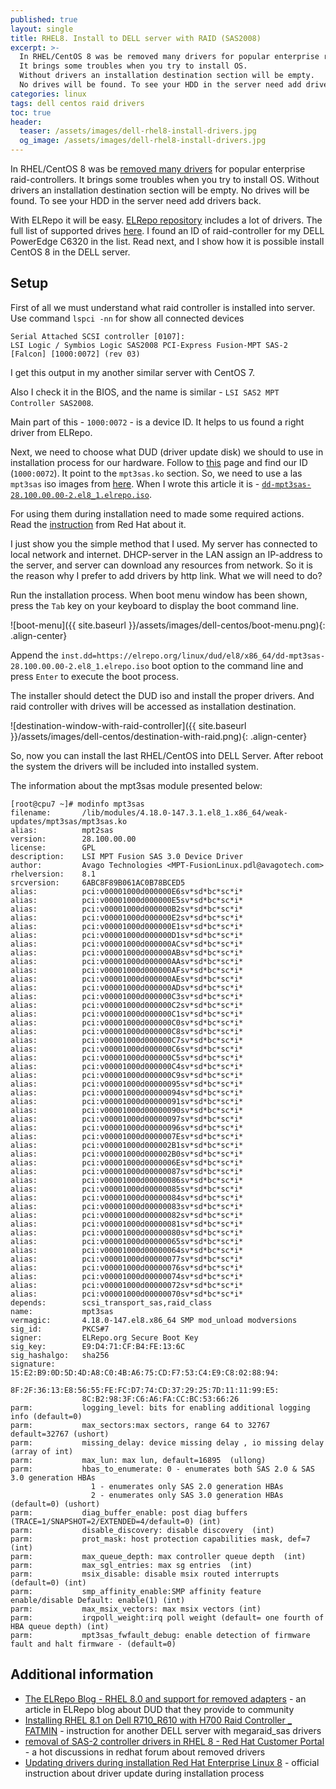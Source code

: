 ```yaml
---
published: true
layout: single
title: RHEL8. Install to DELL server with RAID (SAS2008)
excerpt: >-
  In RHEL/CentOS 8 was be removed many drivers for popular enterprise raid-controllers.
  It brings some troubles when you try to install OS.
  Without drivers an installation destination section will be empty.
  No drives will be found. To see your HDD in the server need add drivers back.
categories: linux
tags: dell centos raid drivers
toc: true
header:
  teaser: /assets/images/dell-rhel8-install-drivers.jpg
  og_image: /assets/images/dell-rhel8-install-drivers.jpg
---
```


In RHEL/CentOS 8 was be [removed many drivers][removed-drivers] for popular enterprise raid-controllers.
It brings some troubles when you try to install OS.
Without drivers an installation destination section will be empty.
No drives will be found. To see your HDD in the server need add drivers back.

With ELRepo it will be easy. [ELRepo repository][elrepo] includes a lot of drivers.
The full list of supported drives [here][supported-drives].
I found an ID of raid-controller for my DELL PowerEdge C6320 in the list.
Read next, and I show how it is possible install CentOS 8 in the DELL server.

## Setup

First of all we must understand what raid controller is installed into server. Use command `lspci -nn` for show all connected devices
```
Serial Attached SCSI controller [0107]:
LSI Logic / Symbios Logic SAS2008 PCI-Express Fusion-MPT SAS-2 [Falcon] [1000:0072] (rev 03)
```
I get this output in my another similar server with CentOS 7.

Also I check it in the BIOS, and the name is similar - `LSI SAS2 MPT Controller SAS2008`.

Main part of this - `1000:0072` - is a device ID.
It helps to us found a right driver from ELRepo.

Next, we need to choose what DUD (driver update disk) we should to use in installation process for our hardware.
Follow to [this][supported-drives] page and find our ID (`1000:0072`).
It point to the `mpt3sas.ko` section.
So, we need to use a las `mpt3sas` iso images from [here][elrepo].
When I wrote this article it is - [`dd-mpt3sas-28.100.00.00-2.el8_1.elrepo.iso`][dd-mpt3sas-iso].

For using them during installation need to made some required actions.
Read the [instruction][red-hat-inst-dd] from Red Hat about it.

I just show you the simple method that I used.
My server has connected to local network and internet.
DHCP-server in the LAN assign an IP-address to the server, and server can download any resources from network.
So it is the reason why I prefer to add drivers by http link. What we will need to do?

Run the installation process. When boot menu window has been shown,
press the `Tab` key on your keyboard to display the boot command line.

![boot-menu]({{ site.baseurl }}/assets/images/dell-centos/boot-menu.png){: .align-center}

Append the `inst.dd=https://elrepo.org/linux/dud/el8/x86_64/dd-mpt3sas-28.100.00.00-2.el8_1.elrepo.iso`
boot option to the command line and press `Enter` to execute the boot process.

The installer should detect the DUD iso and install the proper drivers.
And raid controller with drives will be accessed as installation destination.

![destination-window-with-raid-controller]({{ site.baseurl }}/assets/images/dell-centos/destination-with-raid.png){: .align-center}

So, now you can install the last RHEL/CentOS into DELL Server.
After reboot the system the drivers will be included into installed system.

The information about the mpt3sas module presented below:
```
[root@cpu7 ~]# modinfo mpt3sas
filename:       /lib/modules/4.18.0-147.3.1.el8_1.x86_64/weak-updates/mpt3sas/mpt3sas.ko
alias:          mpt2sas
version:        28.100.00.00
license:        GPL
description:    LSI MPT Fusion SAS 3.0 Device Driver
author:         Avago Technologies <MPT-FusionLinux.pdl@avagotech.com>
rhelversion:    8.1
srcversion:     6ABC8F89B061AC0B78BCED5
alias:          pci:v00001000d000000E6sv*sd*bc*sc*i*
alias:          pci:v00001000d000000E5sv*sd*bc*sc*i*
alias:          pci:v00001000d000000B2sv*sd*bc*sc*i*
alias:          pci:v00001000d000000E2sv*sd*bc*sc*i*
alias:          pci:v00001000d000000E1sv*sd*bc*sc*i*
alias:          pci:v00001000d000000D1sv*sd*bc*sc*i*
alias:          pci:v00001000d000000ACsv*sd*bc*sc*i*
alias:          pci:v00001000d000000ABsv*sd*bc*sc*i*
alias:          pci:v00001000d000000AAsv*sd*bc*sc*i*
alias:          pci:v00001000d000000AFsv*sd*bc*sc*i*
alias:          pci:v00001000d000000AEsv*sd*bc*sc*i*
alias:          pci:v00001000d000000ADsv*sd*bc*sc*i*
alias:          pci:v00001000d000000C3sv*sd*bc*sc*i*
alias:          pci:v00001000d000000C2sv*sd*bc*sc*i*
alias:          pci:v00001000d000000C1sv*sd*bc*sc*i*
alias:          pci:v00001000d000000C0sv*sd*bc*sc*i*
alias:          pci:v00001000d000000C8sv*sd*bc*sc*i*
alias:          pci:v00001000d000000C7sv*sd*bc*sc*i*
alias:          pci:v00001000d000000C6sv*sd*bc*sc*i*
alias:          pci:v00001000d000000C5sv*sd*bc*sc*i*
alias:          pci:v00001000d000000C4sv*sd*bc*sc*i*
alias:          pci:v00001000d000000C9sv*sd*bc*sc*i*
alias:          pci:v00001000d00000095sv*sd*bc*sc*i*
alias:          pci:v00001000d00000094sv*sd*bc*sc*i*
alias:          pci:v00001000d00000091sv*sd*bc*sc*i*
alias:          pci:v00001000d00000090sv*sd*bc*sc*i*
alias:          pci:v00001000d00000097sv*sd*bc*sc*i*
alias:          pci:v00001000d00000096sv*sd*bc*sc*i*
alias:          pci:v00001000d0000007Esv*sd*bc*sc*i*
alias:          pci:v00001000d000002B1sv*sd*bc*sc*i*
alias:          pci:v00001000d000002B0sv*sd*bc*sc*i*
alias:          pci:v00001000d0000006Esv*sd*bc*sc*i*
alias:          pci:v00001000d00000087sv*sd*bc*sc*i*
alias:          pci:v00001000d00000086sv*sd*bc*sc*i*
alias:          pci:v00001000d00000085sv*sd*bc*sc*i*
alias:          pci:v00001000d00000084sv*sd*bc*sc*i*
alias:          pci:v00001000d00000083sv*sd*bc*sc*i*
alias:          pci:v00001000d00000082sv*sd*bc*sc*i*
alias:          pci:v00001000d00000081sv*sd*bc*sc*i*
alias:          pci:v00001000d00000080sv*sd*bc*sc*i*
alias:          pci:v00001000d00000065sv*sd*bc*sc*i*
alias:          pci:v00001000d00000064sv*sd*bc*sc*i*
alias:          pci:v00001000d00000077sv*sd*bc*sc*i*
alias:          pci:v00001000d00000076sv*sd*bc*sc*i*
alias:          pci:v00001000d00000074sv*sd*bc*sc*i*
alias:          pci:v00001000d00000072sv*sd*bc*sc*i*
alias:          pci:v00001000d00000070sv*sd*bc*sc*i*
depends:        scsi_transport_sas,raid_class
name:           mpt3sas
vermagic:       4.18.0-147.el8.x86_64 SMP mod_unload modversions
sig_id:         PKCS#7
signer:         ELRepo.org Secure Boot Key
sig_key:        E9:D4:71:CF:B4:FE:13:6C
sig_hashalgo:   sha256
signature:      15:E2:B9:0D:5D:4D:A8:C0:4B:A6:75:CD:F7:53:C4:E9:C8:02:88:94:
                8F:2F:36:13:E8:56:55:FE:FC:D7:74:CD:37:29:25:7D:11:11:99:E5:
                8C:B2:98:3F:C6:A6:FA:CC:BC:53:66:26
parm:           logging_level: bits for enabling additional logging info (default=0)
parm:           max_sectors:max sectors, range 64 to 32767  default=32767 (ushort)
parm:           missing_delay: device missing delay , io missing delay (array of int)
parm:           max_lun: max lun, default=16895  (ullong)
parm:           hbas_to_enumerate: 0 - enumerates both SAS 2.0 & SAS 3.0 generation HBAs
                  1 - enumerates only SAS 2.0 generation HBAs
                  2 - enumerates only SAS 3.0 generation HBAs (default=0) (ushort)
parm:           diag_buffer_enable: post diag buffers (TRACE=1/SNAPSHOT=2/EXTENDED=4/default=0) (int)
parm:           disable_discovery: disable discovery  (int)
parm:           prot_mask: host protection capabilities mask, def=7  (int)
parm:           max_queue_depth: max controller queue depth  (int)
parm:           max_sgl_entries: max sg entries  (int)
parm:           msix_disable: disable msix routed interrupts (default=0) (int)
parm:           smp_affinity_enable:SMP affinity feature enable/disable Default: enable(1) (int)
parm:           max_msix_vectors: max msix vectors (int)
parm:           irqpoll_weight:irq poll weight (default= one fourth of HBA queue depth) (int)
parm:           mpt3sas_fwfault_debug: enable detection of firmware fault and halt firmware - (default=0)
```

## Additional information

* [The ELRepo Blog - RHEL 8.0 and support for removed adapters](https://elrepoproject.blogspot.com/2019/08/rhel-80-and-support-for-removed-adapters.html) - an article in ELRepo blog about DUD that they provide to community
* [Installing RHEL 8.1 on Dell R710_R610 with H700 Raid Controller _ FATMIN](https://fatmin.com/2019/11/23/installing-rhel-8-1-on-dell-r710-r610-with-h700-raid-controller/) - instruction for another DELL server with megaraid_sas drivers
* [removal of SAS-2 controller drivers in RHEL 8 - Red Hat Customer Portal](https://access.redhat.com/discussions/3722151) - a hot discussions in redhat forum about removed drivers
* [Updating drivers during installation Red Hat Enterprise Linux 8](https://access.redhat.com/documentation/en-us/red_hat_enterprise_linux/8/html/performing_an_advanced_rhel_installation/updating-drivers-during-installation_installing-rhel-as-an-experienced-user) - official instruction about driver update during installation process


[removed-drivers]: https://access.redhat.com/documentation/en-us/red_hat_enterprise_linux/8/html/considerations_in_adopting_rhel_8/hardware-enablement_considerations-in-adopting-rhel-8#removed-adapters_hardware-enablement
[elrepo]: https://elrepo.org/linux/dud/el8/x86_64/
[supported-drives]: http://elrepo.org/tiki/DeviceIDs
[dd-mpt3sas-iso]: https://elrepo.org/linux/dud/el8/x86_64/dd-mpt3sas-28.100.00.00-2.el8_1.elrepo.iso
[red-hat-inst-dd]: https://access.redhat.com/documentation/en-us/red_hat_enterprise_linux/8/html/performing_an_advanced_rhel_installation/updating-drivers-during-installation_installing-rhel-as-an-experienced-user#performing-an-assisted-driver-update_updating-drivers-during-installation
